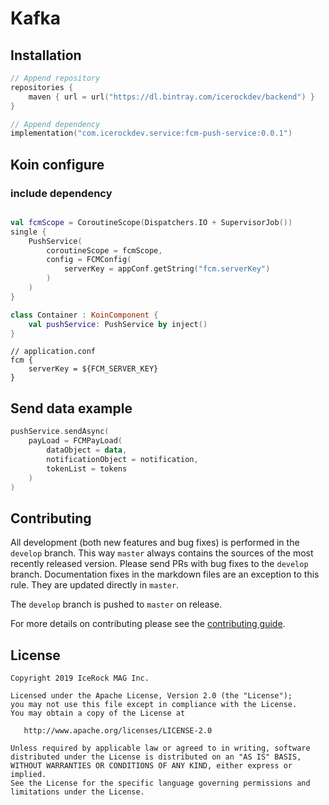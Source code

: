 # Kafka

## Installation
````kotlin
// Append repository
repositories {
    maven { url = url("https://dl.bintray.com/icerockdev/backend") }
}

// Append dependency
implementation("com.icerockdev.service:fcm-push-service:0.0.1")
````

## Koin configure

### include dependency

````kotlin

val fcmScope = CoroutineScope(Dispatchers.IO + SupervisorJob())
single {
    PushService(
        coroutineScope = fcmScope,
        config = FCMConfig(
            serverKey = appConf.getString("fcm.serverKey")
        )
    )
}

````

````kotlin
class Container : KoinComponent {
    val pushService: PushService by inject()
}
````

````
// application.conf
fcm {
    serverKey = ${FCM_SERVER_KEY}
}
````

## Send data example
````kotlin
pushService.sendAsync(
    payLoad = FCMPayLoad(
        dataObject = data,
        notificationObject = notification,
        tokenList = tokens
    )
)
````

## Contributing
All development (both new features and bug fixes) is performed in the `develop` branch. This way `master` always contains the sources of the most recently released version. Please send PRs with bug fixes to the `develop` branch. Documentation fixes in the markdown files are an exception to this rule. They are updated directly in `master`.

The `develop` branch is pushed to `master` on release.

For more details on contributing please see the [contributing guide](CONTRIBUTING.md).

## License
        
    Copyright 2019 IceRock MAG Inc.
    
    Licensed under the Apache License, Version 2.0 (the "License");
    you may not use this file except in compliance with the License.
    You may obtain a copy of the License at
    
       http://www.apache.org/licenses/LICENSE-2.0
    
    Unless required by applicable law or agreed to in writing, software
    distributed under the License is distributed on an "AS IS" BASIS,
    WITHOUT WARRANTIES OR CONDITIONS OF ANY KIND, either express or implied.
    See the License for the specific language governing permissions and
    limitations under the License.